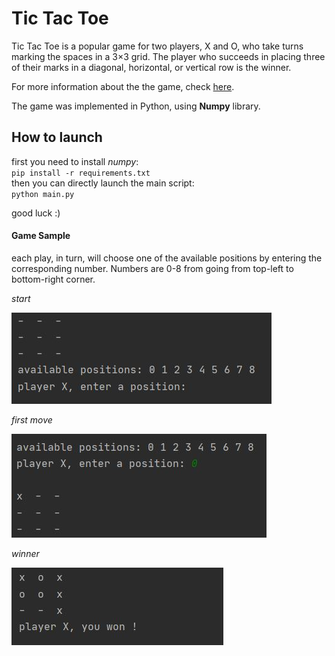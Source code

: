 # Tic Tac Toe

Tic Tac Toe is a popular game for two players, X and O, who take turns marking the spaces in a 3×3 grid.
The player who succeeds in placing three of their marks in a diagonal, horizontal,
or vertical row is the winner.

For more information about the  the game, check [here](https://en.wikipedia.org/wiki/Tic-tac-toe).

The game was implemented in Python, using **Numpy** library.

## How to launch
first you need to install *numpy*:\
`pip install -r requirements.txt`\
then you can directly launch the main script:\
`python main.py`

good luck :)


#### Game Sample
each play, in turn, will choose one of the available positions by
entering the corresponding number. Numbers are 0-8 from going from top-left
to bottom-right corner.

*start*

![Start](media/start.JPG)

*first move*

![first-move](media/first-move.JPG)

*winner*

![winner](media/winner.JPG)